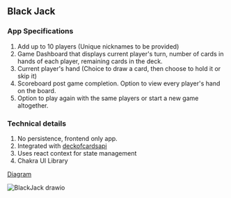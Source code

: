 ## Black Jack

### App Specifications
1. Add up to 10 players (Unique nicknames to be provided)
2. Game Dashboard that displays current player's turn, number of cards in hands of each player, remaining cards in the deck.
3. Current player's hand  (Choice to draw a card, then choose to hold it or skip it)
4. Scoreboard post game completion. Option to view every player's hand on the board.
5. Option to play again with the same players or start a new game altogether.

### Technical details
1. No persistence, frontend only app.
2. Integrated with [deckofcardsapi](https://deckofcardsapi.com)
3. Uses react context for state management
4. Chakra UI Library

[Diagram](https://viewer.diagrams.net/?tags=%7B%7D&highlight=0000ff&edit=_blank&layers=1&nav=1&title=BlackJack#R7V1rd9o8Ev41nLYf2oMNGPhIgCbpJiEvpNu3%2ByVHsQV4Y1te29z2169GkvEFG0zjC8n69AKWZGs0l0ej0cg0WkNze%2B0ge3lPNGw05Ka2bbRGDVmWWopCP6Bkx0u67S4vWDi6JhoFBTP9v1gUNkXpStewG2noEWJ4uh0tVIllYdWLlCHHIZtoszkxor3aaIEPCmYqMg5Lf%2Bmat%2BSlPbkblN9gfbH0e5aUPq8xkd9YjMRdIo1sQkWtcaM1dAjx%2BDdzO8QGMM%2FnC7%2Fve0rtnjAHW16WG2Z%2F3U3XP%2F56mAwdF%2F1rcf9692P3VTxljYyVGHBDVgz6vCtNXwPR3k5wQvnPCii9UolBnEZrQCudxctnWaJ3DOlF%2BMsX2o5%2Be0Hq68IhK0v7Grur1eRtg09xy5xY3tc5MnVjx1vTjpFp00rR%2FcghdEByc4Ysl37cE4vEm%2FBHxktN2tK1kYqTmwfVAR0bIVigwyKOiYxQpctUFaok2d7yCkO38Ndl6C5JEVXKvjNlIT4Zl18Mor5CHY7XUGKsUwJoyC0F9fudTkof39nf5girr2CC2EO6AVxzsIr1NQY%2Bzh1iBk0Gj7f0%2F88PeMPaszLVwchjbQkQhNfY2YFhIhN%2F2Q%2FDiZNPe%2BYj%2BKNR9VVNnePEUXGq8uhEa8OfZNa1vu%2FVL4ee2ljtvzQTexqVMhxQ8WIklUX%2FZh7ydBXAykA77IRUkT0F7BlM0NKZvllUsUAJn5Y66CqybcB89IrhylsSF0d0WSjwymUP1i175VWhlnxo7q01JyVoZymq%2BciGdAscLX5IHfp3VLGeUh%2FCw1sPkG4OSIfUZaC07EEjB22gNxU5msu11lWJg6tTuKFPczk614VpDoRV9PBe8e6j2JG1Ml8AnAo3oVGpwFCa5oHaVQ0N13RS%2BuSyhyFvxeYlwAlkMVeI%2BlLQkaebwiVkM9eCT2RkDcIHqFBXDnPWQxOhP%2Ffd6S5wkjumjHioEdc%2BGxgqIebUu6%2B6bTOnTOBABQjks%2BJjWOmMjaY8OL0qSmJZ1PkGWZrBFHCzZKor3Cd39WLqHne0cJLDVhDNGtUyhBJpJhbzQGaMspKU7XPhtgO%2B7gPFhw9jPq7n6NaihEkO5rkvuY2oo1AhKSmMG8URuISZrmg5rVn45P2uN48ghYu9nzrAOC5%2BgCXBhFviaApXPfChyhJQjRAXjhDF%2BT%2FHEeIBexvivH4smLDwpswBFa6CISGVsMCoseL%2FFiuyrJV%2BRVZIG91d8kg0of%2BtdbZTgho8JMjX8pqDoJBYsIIS4Wm%2BnGLbK6WjHtAzZNSVA3e1PV24PVUbSjtmT0vYnvetRQsF279VYDdATG03td28A7uBcLCwGBaF8TeoqqN2YLhAmOfoiwV2WKQ6Gmrkm7srj5iwOYwMY9cIh7VF40MkoB94q2KsBVFKDzkLDGF1sRfXlKUq8AKIfxQB0xoxasSoHDGm2GVmwa1EbEcFm9wvYHEOBPYtDhrhmD9Yl27NIevJ0yHxp4BhsPwxWaSA7b9IXZEMFh%2BXA8O5ZqPIp%2Bv01LVi7Q067ylitB3F77ud1nf%2B9nfu8HMbdrcnumpKvrSV5D5zMtCzRzo80SktTk%2Fao5Usb9IvlSPkyZul7uEZzzIcbRwEIl16pkGvJPoVuTZPYZ3rWzoJ0gJDX1j02sDz4Hlr7FADTk0Clfappeb2GhMTeyxdT9zQEsmoIhtXEZebILW13RNly1Ba674QiXTaxf7JQcYp%2FSKSTs9IQJVTE1BTpXssNzMuzycCftEdXrO0ZA4ezVObvDGpsbZsh4u84iFXrZEFy3tKi24YsaKQQIFSkdIst%2F1r8WCoB1GC7zMQcjZ1TYPKveBVKlbIPcpD9HHZy4eyl5pJsi9K9O069zgx9ziPLGK8tYnjhXD77X6gt7PTZ95z%2B3lzdlGTPZwnpB1xTbJD9SEnEwZh0pWGbvFRNEP%2F2k0%2FBfyFOJqfLSgAgVmppoGPxW88Q5pV0VBb4HkWmKPXPuRL932q8z4HR10SWhLKeRaL49MZ5Mm6ftQ8aiX8sEp47HAFBFqG4dhRXKMiG4BvB%2Ftj8dV4SnitxbUW5welrCC26WDWOFprYK4aON6qxkrDQaw6iHBTWbrf6Octj3OHUsZhEJDrymPkNnFd%2FcXYq6uI9ROLRcz5LrN6epuq1t1adzP5AACHVDy1F1Dr8bvW48jBvIIV%2BMQRr7co79HKWqvefNwejpZlwZCk6NKFBpBqrThPKxLEmBES1E5PUZMhwY%2FA5hQwvYDAbLYTcoeB2VTQe4%2Fz%2BCXQUNt3WfZ9xL1YnD7NkrOTkeX8zGlP4z0aXa3wF6Dw4vS6eCtI6nqtVM86g2bX%2Bl7r%2B5%2BtH3mk7jH6foVK1T1zLKRW%2Blrp%2F%2FAkYYaTdznrfKbTfgUgfW0RH8UighjOYZjmsCSNrW8ywf1ynw%2FMenHt8w3zAhb5WRYZ%2FhL%2FzFgJ7kvdXmKnnx7vBr%2FH0%2Bfbh8efT8%2F3k9H4U2rnx8w9UgTm2OgO8yX0enA%2Ffh4NZjdXk8F0dKlUjm5nwNFnwdbJ49Pt5GF2qdTeTO5Gz5Pp8%2Bwft48XLfzBz6fJ%2FeDpdji4u%2FvNyZ08PI%2Bmg1%2BXSjFT18k%2Fx9NLJfBpPLx5AIY%2Bj6fTSTqZx%2FD8TIcgu5sQywNn0yjk5Y8AOk%2Fl8ueeut%2FxE7HTc%2Fc7fop3Obn7nQMWYW2B%2FQR3Oh0uyYJYyBgHpVdRJgZt7gixBev%2BjT1vJ9Lm4YBglLF4q3t%2Fw%2B3fOuLqd6hmtBVPZhc7ccHpBOKO856OhawcFZ9OWhdHDk%2B0O5Slgw3k6esoHbkLpl%2FsoYprB1krA7FEKr4bkP6Sjo95lqIrRW2x8rMUUr8SW7Qo7X%2F7FgcXvwPLhMvAHNnV%2BfZ40s6kFEFlNjRx6yPR2Zs5fY3oRQXca8Ukx4FC3BUT3p6MNxyLalaJrf73kDRTsbV4HTiJyb4xnlYWuUpU9slMgOWlfLBs9QsGth12UxJcl%2FDNqS6LdNplyQEXlZjVNBNwUU7ARaUwXEz%2FgYuAbfsQbzP%2BsvMLYq3cbkd4203ibbtM3u7t84PNOafxRs6KN60q8UaW6zmkAJlW6tnLrVqmBci0U6lfIGeYo64MxH4d5QeKnPa74Amq16t6gpJaGRg7gfXwNeFvQDnYg7og%2FsbjP93%2BIX%2FlpEVncfxNP8Gf5Fw9rRzrfbC2etWV2zXOZ8f5TlacVyrF%2BU4GcxGvKJmsI1kgF2wr%2FW7VtiIpZ8EQ%2FPYF%2FRjMPXYUNPZCqQvidE%2FKwOl%2BqZzuHnB6ipEKcbMhMW1i0ZG5B3z7IDHfthz1bxQpYf6VEsRRWNBXTgKUVKXNsGmVIA0Nucu9zufAxVaUiZ0EJ6afpNN%2FsotFL4OfV%2BWR2eBHalvj%2FwE%3D)

![BlackJack drawio](https://user-images.githubusercontent.com/13695694/229369641-6450269d-f246-41ce-b49a-b353f430b135.png)
